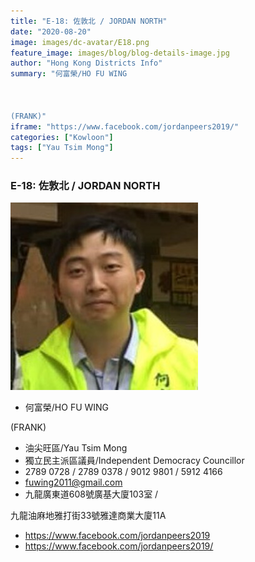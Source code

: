 ```yaml
---
title: "E-18: 佐敦北 / JORDAN NORTH"
date: "2020-08-20"
image: images/dc-avatar/E18.png
feature_image: images/blog/blog-details-image.jpg
author: "Hong Kong Districts Info"
summary: "何富榮/HO FU WING



(FRANK)"
iframe: "https://www.facebook.com/jordanpeers2019/"
categories: ["Kowloon"]
tags: ["Yau Tsim Mong"]
---
```


### E-18: 佐敦北 / JORDAN NORTH  
![](/images/dc-avatar/E18.png)  

 - 何富榮/HO FU WING



(FRANK)  
 - 油尖旺區/Yau Tsim Mong  
 - 獨立民主派區議員/Independent Democracy Councillor  
 - 2789 0728 / 2789 0378 / 9012 9801 / 5912 4166  
 - fuwing2011@gmail.com  
 - 九龍廣東道608號廣基大廈103室 /

九龍油麻地雅打街33號雅達商業大廈11A  
 - https://www.facebook.com/jordanpeers2019  
 - https://www.facebook.com/jordanpeers2019/
